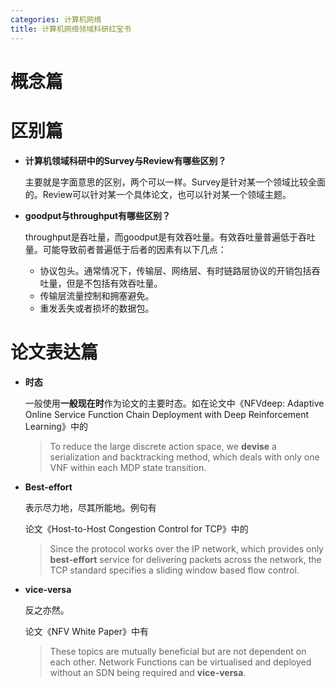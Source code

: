```yaml
---
categories: 计算机网络
title: 计算机网络领域科研红宝书
---
```


# 概念篇





# 区别篇

- **计算机领域科研中的Survey与Review有哪些区别？**

  主要就是字面意思的区别，两个可以一样。Survey是针对某一个领域比较全面的。Review可以针对某一个具体论文，也可以针对某一个领域主题。

- **goodput与throughput有哪些区别？**

  throughput是吞吐量，而goodput是有效吞吐量。有效吞吐量普遍低于吞吐量。可能导致前者普遍低于后者的因素有以下几点：

  - 协议包头。通常情况下，传输层、网络层、有时链路层协议的开销包括吞吐量，但是不包括有效吞吐量。
  - 传输层流量控制和拥塞避免。
  - 重发丢失或者损坏的数据包。

# 论文表达篇

- **时态**

  一般使用**一般现在时**作为论文的主要时态。如在论文中《NFVdeep: Adaptive Online Service Function Chain  Deployment with Deep Reinforcement Learning》中的

  >To reduce the large discrete action space, we **devise** a serialization and backtracking method, which deals with only one VNF within each MDP state transition.

- **Best-effort**

  表示尽力地，尽其所能地。例句有 

  论文《Host-to-Host Congestion Control for TCP》中的

  > Since the protocol works over the IP network, which provides only **best-effort** service for delivering packets across the network, the TCP standard specifies a sliding window based flow control.

- **vice-versa**

  反之亦然。

  论文《NFV White Paper》中有

  > These topics are mutually beneficial but are not dependent on each other. Network Functions can be virtualised and deployed without an SDN being required and **vice-versa**.


